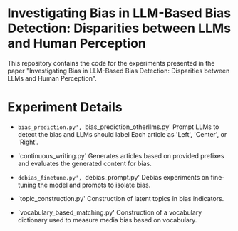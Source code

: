 # Investigating Bias in LLM-Based Bias Detection: Disparities between LLMs and Human Perception
This repository contains the code for the experiments presented in the paper "Investigating Bias in LLM-Based Bias Detection: Disparities between LLMs and Human Perception". 

# Experiment Details
- `bias_prediction.py', `bias_prediction_otherllms.py'
  Prompt LLMs to detect the bias and LLMs should label Each article as 'Left', 'Center', or 'Right'. 

- `continuous_writing.py'
  Generates articles based on provided prefixes and evaluates the generated content for bias.

- `debias_finetune.py', `debias_prompt.py'
  Debias experiments on fine-tuning the model and prompts to isolate bias.
  
- `topic_construction.py'
  Construction of latent topics in bias indicators.
  
- `vocabulary_based_matching.py'
  Construction of a vocabulary dictionary used to measure media bias based on vocabulary.
